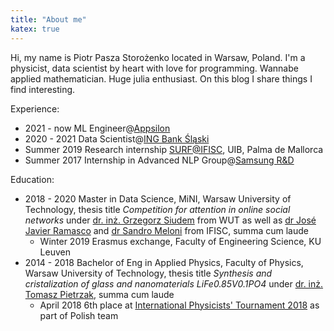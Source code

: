 ```yaml
---
title: "About me"
katex: true
---
```


Hi, my name is Piotr Pasza Storożenko located in Warsaw, Poland.
I'm a physicist, data scientist by heart with love for programming.
Wannabe applied mathematician.
Huge julia enthusiast.
On this blog I share things I find interesting.

Experience:

* 2021 - now  ML Engineer@[Appsilon](https://appsilon.com/)
* 2020 - 2021 Data Scientist@[ING Bank Śląski](https://www.ing.pl/)
* Summer 2019 Research internship [SURF@IFISC](https://ifisc.uib-csic.es/), UIB, Palma de Mallorca
* Summer 2017 Internship in Advanced NLP Group@[Samsung R&D](https://samsungrd.pl/)

Education:

* 2018 - 2020 Master in Data Science, MiNI, Warsaw University of Technology, thesis title _Competition for attention in online social networks_ under [dr. inż. Grzegorz Siudem](http://if.pw.edu.pl/~siudem/) from WUT as well as [dr José Javier Ramasco](https://ifisc.uib-csic.es/~jramasco/) and [dr Sandro Meloni](https://ifisc.uib-csic.es/users/sandro/) from IFISC, summa cum laude
  * Winter 2019 Erasmus exchange, Faculty of Engineering Science, KU Leuven
* 2014 - 2018 Bachelor of Eng in Applied Physics, Faculty of Physics, Warsaw University of Technology, thesis title _Synthesis and cristalization of glass and nanomaterials LiFe0.85V0.1PO4_ under [dr. inż. Tomasz Pietrzak](http://www.if.pw.edu.pl/~topie/), summa cum laude
  * April 2018 6th place at [International Physicists' Tournament 2018](https://2018.iptnet.info/) as part of Polish team
